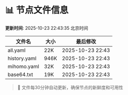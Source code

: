 # 📊 节点文件信息

**更新时间**: 2025-10-23 22:43:35 北京时间

| 文件名 | 大小 | 最后修改 |
|--------|------|----------|
| all.yaml | 22K | 2025-10-23 22:43 |
| history.yaml | 946K | 2025-10-23 22:43 |
| mihomo.yaml | 32K | 2025-10-23 22:43 |
| base64.txt | 19K | 2025-10-23 22:43 |

> 🔄 文件每30分钟自动更新，确保节点的新鲜度和可用性
